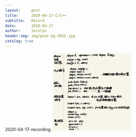 ```yaml
---
layout:     post
title:      2020-04-17-C/C++
subtitle:   Record
date:       2020-04-17
author:     Jocelyn
header-img: img/post-bg-2015.jpg
catalog: true
---
```


2020-04-17-recording.
<img src="2020-04-17-2.jpg" width=256 height=256 />

